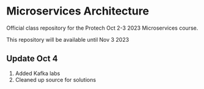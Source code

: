 # Microservices Architecture

Official class repository for the Protech Oct 2-3 2023 Microservices course.

This repository will be available until Nov 3 2023

## Update Oct 4

1. Added Kafka labs
2. Cleaned up source for solutions

